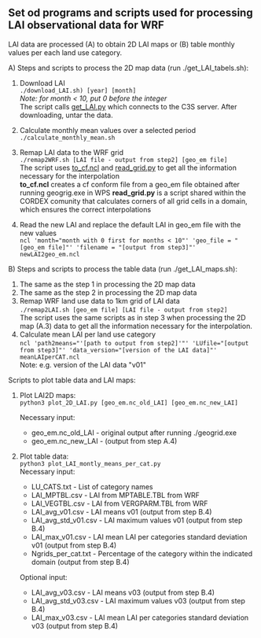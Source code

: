 Set od programs and scripts used for processing LAI observational data for WRF
----------------------------
LAI data are processed (A) to obtain 2D LAI maps or (B) table monthly values per each land use category.

A) Steps and scripts to process the 2D map data (run ./get_LAI_tabels.sh):

1. Download LAI <br />
	```./download_LAI.sh) [year] [month] ```<br />
	_Note: for month < 10, put 0 before the integer_ <br />
	The script calls [get_LAI.py](./get_LAI.py) which connects to the C3S server. After downloading, untar the data.
	
2. Calculate monthly mean values over a selected period <br />
	```./calculate_monthly_mean.sh```

3. Remap LAI data to the WRF grid <br />
	```./remap2WRF.sh [LAI file - output from step2] [geo_em file]``` <br />
	  The script uses [to_cf.ncl](./to_cf.ncl) and [read_grid.py](./read_grid.py) to get all the information necessary for the interpolation <br />
	  **to_cf.ncl** creates a cf conform file from a geo_em file obtained after running geogrig.exe in WPS
	  **read_grid.py** is a script shared within the CORDEX comunity that calculates corners of all grid cells in a domain, which ensures the correct interpolations

4. Read the new LAI and replace the default LAI in geo_em file with the new values <br />
	```ncl 'month="month with 0 first for months < 10"' 'geo_file = "[geo_em file]"' 'filename = "[output from step3]"' newLAI2geo_em.ncl```
	
B) Steps and scripts to process the table data (run ./get_LAI_maps.sh):

1. The same as the step 1 in processing the 2D map data
2. The same as the step 2 in processing the 2D map data
3. Remap WRF land use data to 1km grid of LAI data <br />
	```./remap2LAI.sh [geo_em file] [LAI file - output from step2]``` <br />
	The script uses the same scripts as in step 3 when processing the 2D map (A.3) data to get all the information necessary for the interpolation.  
4. Calculate mean LAI per land use category  <br />
 	```ncl 'path2means="'[path to output from step2]'"' 'LUfile="[output from step3]"' 'data_version="[version of the LAI data]"' meanLAIperCAT.ncl``` <br />
	Note: e.g. version of the LAI data "v01" <br />

Scripts to plot table data and LAI maps:
1. Plot  LAI2D maps: <br />
	```python3 plot_2D_LAI.py [geo_em.nc_old_LAI] [geo_em.nc_new_LAI]``` <br />
	
	Necessary input: 
	- geo_em.nc_old_LAI	- original output after running ./geogrid.exe <br />
	- geo_em.nc_new_LAI	- (output from step A.4) <br />

2. Plot table data:<br />
	```python3 plot_LAI_montly_means_per_cat.py```<br />
	Necessary input:<br />
	- LU_CATS.txt 		- List of category names
	- LAI_MPTBL.csv 	- LAI from MPTABLE.TBL from WRF
	- LAI_VEGTBL.csv  	- LAI from VERGPARM.TBL from WRF
	- LAI_avg_v01.csv	- LAI means v01 (output from step B.4)
	- LAI_avg_std_v01.csv	- LAI maximum values v01 (output from step B.4)
	- LAI_max_v01.csv	- LAI mean LAI per categories standard deviation v01 (output from step B.4)
	- Ngrids_per_cat.txt	- Percentage of the category within the indicated domain (output from step B.4) <br />
	
	Optional input:<br />
	- LAI_avg_v03.csv	- LAI means v03 (output from step B.4)
	- LAI_avg_std_v03.csv	- LAI maximum values v03 (output from step B.4)
	- LAI_max_v03.csv	- LAI mean LAI per categories standard deviation v03 (output from step B.4)
